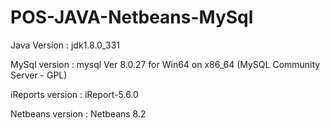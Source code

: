 # POS-JAVA-Netbeans-MySql
Java Version : jdk1.8.0_331 

MySql version :  mysql  Ver 8.0.27 for Win64 on x86_64 (MySQL Community Server - GPL)

iReports version : iReport-5.6.0

Netbeans version : Netbeans 8.2
